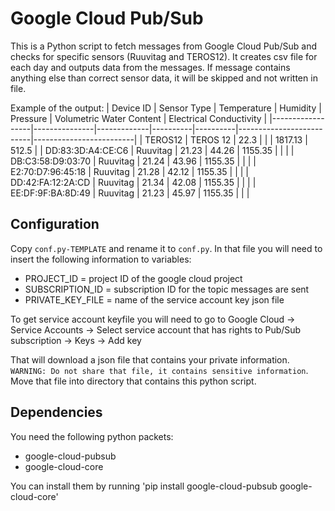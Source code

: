 # Google Cloud Pub/Sub
This is a Python script to fetch messages from Google Cloud Pub/Sub and checks for specific sensors (Ruuvitag and TEROS12). It creates csv file for each day and outputs data from the messages. If message contains anything else than correct sensor data, it will be skipped and not written in file.

Example of the output:
| Device ID        | Sensor Type   | Temperature | Humidity | Pressure | Volumetric Water Content | Electrical Conductivity |
|------------------|---------------|-------------|----------|----------|--------------------------|-------------------------|
| TEROS12          | TEROS 12      | 22.3        |          |          | 1817.13                  | 512.5                     |
| DD:83:3D:A4:CE:C6 | Ruuvitag      | 21.23       | 44.26    | 1155.35  |                          |                         |
| DB:C3:58:D9:03:70 | Ruuvitag      | 21.24       | 43.96    | 1155.35  |                          |                         |
| E2:70:D7:96:45:18 | Ruuvitag      | 21.28       | 42.12    | 1155.35  |                          |                         |
| DD:42:FA:12:2A:CD | Ruuvitag      | 21.34       | 42.08    | 1155.35  |                          |                         |
| EE:DF:9F:BA:8D:49 | Ruuvitag      | 21.23       | 45.97    | 1155.35  |                          |                         |

## Configuration
Copy `conf.py-TEMPLATE` and rename it to `conf.py`. In that file you will need to insert the following information to variables:
* PROJECT_ID = project ID of the google cloud project  
* SUBSCRIPTION_ID = subscription ID for the topic messages are sent 
* PRIVATE_KEY_FILE = name of the service account key json file

To get service account keyfile you will need to go to Google Cloud -> Service Accounts -> Select service account that has rights to Pub/Sub subscription -> Keys -> Add key

That will download a json file that contains your private information. `WARNING: Do not share that file, it contains sensitive information`. Move that file into directory that contains this python script.

## Dependencies
You need the following python packets:
* google-cloud-pubsub
* google-cloud-core

You can install them by running 'pip install google-cloud-pubsub google-cloud-core'


